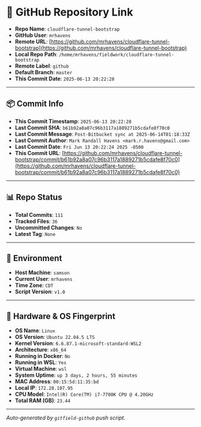 # 🔗 GitHub Repository Link

- **Repo Name**: `cloudflare-tunnel-bootstrap`
- **GitHub User**: `mrhavens`
- **Remote URL**: [https://github.com/mrhavens/cloudflare-tunnel-bootstrap](https://github.com/mrhavens/cloudflare-tunnel-bootstrap)
- **Local Repo Path**: `/home/mrhavens/fieldwork/cloudflare-tunnel-bootstrap`
- **Remote Label**: `github`
- **Default Branch**: `master`
- **This Commit Date**: `2025-06-13 20:22:28`

---

## 📦 Commit Info

- **This Commit Timestamp**: `2025-06-13 20:22:28`
- **Last Commit SHA**: `b61b92a8a07c96b3117a1889271b5cdafe8f70c0`
- **Last Commit Message**: `Post-Bitbucket sync at 2025-06-14T01:18:33Z`
- **Last Commit Author**: `Mark Randall Havens <mark.r.havens@gmail.com>`
- **Last Commit Date**: `Fri Jun 13 20:22:24 2025 -0500`
- **This Commit URL**: [https://github.com/mrhavens/cloudflare-tunnel-bootstrap/commit/b61b92a8a07c96b3117a1889271b5cdafe8f70c0](https://github.com/mrhavens/cloudflare-tunnel-bootstrap/commit/b61b92a8a07c96b3117a1889271b5cdafe8f70c0)

---

## 📊 Repo Status

- **Total Commits**: `111`
- **Tracked Files**: `36`
- **Uncommitted Changes**: `No`
- **Latest Tag**: `None`

---

## 🧭 Environment

- **Host Machine**: `samson`
- **Current User**: `mrhavens`
- **Time Zone**: `CDT`
- **Script Version**: `v1.0`

---

## 🧬 Hardware & OS Fingerprint

- **OS Name**: `Linux`
- **OS Version**: `Ubuntu 22.04.5 LTS`
- **Kernel Version**: `6.6.87.1-microsoft-standard-WSL2`
- **Architecture**: `x86_64`
- **Running in Docker**: `No`
- **Running in WSL**: `Yes`
- **Virtual Machine**: `wsl`
- **System Uptime**: `up 3 days, 2 hours, 55 minutes`
- **MAC Address**: `00:15:5d:11:35:bd`
- **Local IP**: `172.28.107.95`
- **CPU Model**: `Intel(R) Core(TM) i7-7700K CPU @ 4.20GHz`
- **Total RAM (GB)**: `23.44`

---

_Auto-generated by `gitfield-github` push script._
